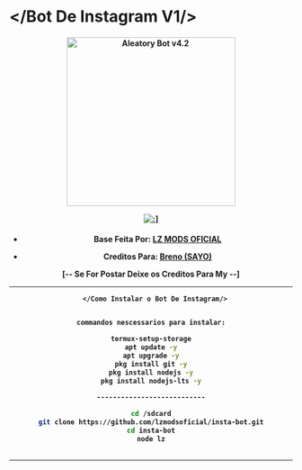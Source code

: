 # </Bot De Instagram V1/>
<div align="center">
</div>
<p align="center">
  <h4 align="center">
<img src="https://telegra.ph/file/2e0cb3053d21657a68c2e.jpg" alt="Aleatory Bot v4.2 " width="300" />

</div>
<p align="center">
   <a href="https://github.com/lzmodsoficial/SrLZ"><img title=":]" src="https://img.shields.io/badge/:]-LZ DOMINA BB-red.svg?style=for-the-badge&logo=github" /></a>
  <h4 align="center">

- Base Feita Por: [LZ MODS OFICIAL](https://www.youtube.com/lzmodsofc)
    
- Creditos Para: [Breno (SAYO)](https://github.com/sayo-api/akame-base-api)
    
[-- Se For Postar Deixe os Creditos Para My --]
    
 ------------------------------------------------------------------------------------
       </Como Instalar o Bot De Instagram/> 
```bash

commandos nescessarios para instalar:

termux-setup-storage
apt update -y
apt upgrade -y
pkg install git -y
pkg install nodejs -y
pkg install nodejs-lts -y

---------------------------
 
cd /sdcard
git clone https://github.com/lzmodsoficial/insta-bot.git
cd insta-bot
node lz
    
``` 

  ------------------------------------------------------------------------------------
